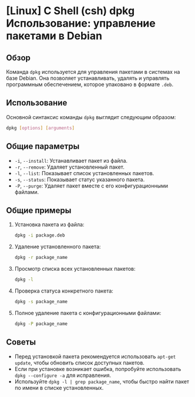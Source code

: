 # [Linux] C Shell (csh) dpkg Использование: управление пакетами в Debian

## Обзор
Команда `dpkg` используется для управления пакетами в системах на базе Debian. Она позволяет устанавливать, удалять и управлять программным обеспечением, которое упаковано в формате `.deb`.

## Использование
Основной синтаксис команды `dpkg` выглядит следующим образом:

```bash
dpkg [options] [arguments]
```

## Общие параметры
- `-i`, `--install`: Устанавливает пакет из файла.
- `-r`, `--remove`: Удаляет установленный пакет.
- `-l`, `--list`: Показывает список установленных пакетов.
- `-s`, `--status`: Показывает статус указанного пакета.
- `-P`, `--purge`: Удаляет пакет вместе с его конфигурационными файлами.

## Общие примеры
1. Установка пакета из файла:
   ```bash
   dpkg -i package.deb
   ```

2. Удаление установленного пакета:
   ```bash
   dpkg -r package_name
   ```

3. Просмотр списка всех установленных пакетов:
   ```bash
   dpkg -l
   ```

4. Проверка статуса конкретного пакета:
   ```bash
   dpkg -s package_name
   ```

5. Полное удаление пакета с конфигурационными файлами:
   ```bash
   dpkg -P package_name
   ```

## Советы
- Перед установкой пакета рекомендуется использовать `apt-get update`, чтобы обновить список доступных пакетов.
- Если при установке возникает ошибка, попробуйте использовать `dpkg --configure -a` для исправления.
- Используйте `dpkg -l | grep package_name`, чтобы быстро найти пакет по имени в списке установленных.